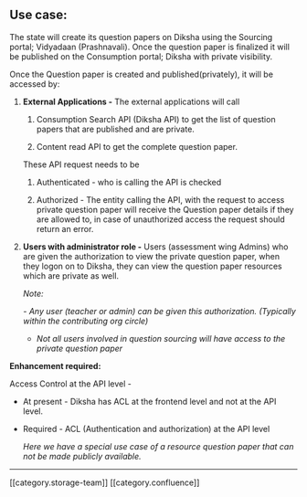 
## Use case:
The state will create its question papers on Diksha using the Sourcing portal; Vidyadaan (Prashnavali). Once the question paper is finalized it will be published on the Consumption portal; Diksha with private visibility. 

Once the Question paper is created and published(privately), it will be accessed by:


1.  **External Applications -** The external applications will call 


    1. Consumption Search API (Diksha API) to get the list of question papers that are published and are private.


    1. Content read API to get the complete question paper.

    These API request needs to be 


    1. Authenticated - who is calling the API is checked


    1. Authorized - The entity calling the API, with the request to access private question paper will receive the Question paper details if they are allowed to, in case of unauthorized access the request should return an error.



    

    
1.  **Users with administrator role -** Users (assessment wing Admins)  who are given the authorization to view the private question paper, when they logon on to Diksha, they can view the question paper resources which are private as well.

     _Note:_ 

     _- Any user (teacher or admin) can be given this authorization. (Typically within the contributing org circle)_ 

    -  _Not all users involved in question sourcing will have access to the private question paper_ 





 **Enhancement required:** 

Access Control at the API level - 


* At present - Diksha has ACL at the frontend level and not at the API level.


* Required - ACL (Authentication and authorization) at the API level 

     _Here we have a special use case of a resource question paper that can not be made publicly available._ 







*****

[[category.storage-team]] 
[[category.confluence]] 
